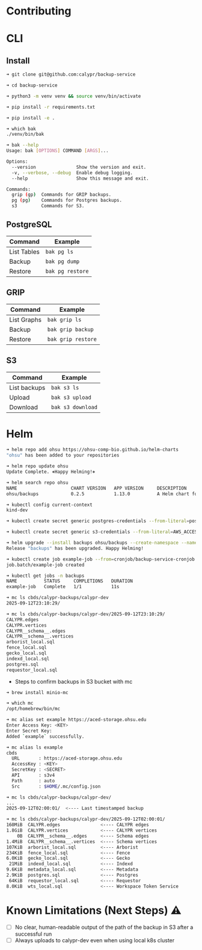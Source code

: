 # Contributing

# CLI

## Install

```sh
➜ git clone git@github.com:calypr/backup-service

➜ cd backup-service

➜ python3 -m venv venv && source venv/bin/activate

➜ pip install -r requirements.txt

➜ pip install -e .

➜ which bak
./venv/bin/bak

➜ bak --help
Usage: bak [OPTIONS] COMMAND [ARGS]...

Options:
  --version               Show the version and exit.
  -v, --verbose, --debug  Enable debug logging.
  --help                  Show this message and exit.

Commands:
  grip (gp)  Commands for GRIP backups.
  pg (pg)    Commands for Postgres backups.
  s3         Commands for S3.
```

## PostgreSQL 

| Command     | Example          |
|-------------|------------------|
| List Tables | `bak pg ls`      |
| Backup      | `bak pg dump`    |
| Restore     | `bak pg restore` |

## GRIP

| Command     | Example            |
|-------------|--------------------|
| List Graphs | `bak grip ls`      |
| Backup      | `bak grip backup`  |
| Restore     | `bak grip restore` |

## S3

| Command      | Example           |
|--------------|-------------------|
| List backups | `bak s3 ls`       |
| Upload       | `bak s3 upload`   |
| Download     | `bak s3 download` |

# Helm

```sh
➜ helm repo add ohsu https://ohsu-comp-bio.github.io/helm-charts
"ohsu" has been added to your repositories

➜ helm repo update ohsu
Update Complete. ⎈Happy Helming!⎈

➜ helm search repo ohsu
NAME                    CHART VERSION   APP VERSION     DESCRIPTION
ohsu/backups            0.2.5           1.13.0          A Helm chart for Kubernetes

➜ kubectl config current-context
kind-dev

➜ kubectl create secret generic postgres-credentials --from-literal=postgres-password=<PGPASSWORD> --namespace backups

➜ kubectl create secret generic s3-credentials --from-literal=AWS_ACCESS_KEY=<KEY> --from-literal=AWS_SECRET_KEY=<SECRET> --namespace backups

➜ helm upgrade --install backups ohsu/backups --create-namespace --namespace backups
Release "backups" has been upgraded. Happy Helming!

➜ kubectl create job example-job --from=cronjob/backup-service-cronjob --namespace backups
job.batch/example-job created

➜ kubectl get jobs -n backups
NAME          STATUS     COMPLETIONS   DURATION
example-job   Complete   1/1           11s

➜ mc ls cbds/calypr-backups/calypr-dev
2025-09-12T23:10:29/

➜ mc ls cbds/calypr-backups/calypr-dev/2025-09-12T23:10:29/
CALYPR.edges
CALYPR.vertices
CALYPR__schema__.edges
CALYPR__schema__.vertices
arborist_local.sql
fence_local.sql
gecko_local.sql
indexd_local.sql
postgres.sql
requestor_local.sql
```

* Steps to confirm backups in S3 bucket with mc

```sh
➜ brew install minio-mc

➜ which mc
/opt/homebrew/bin/mc

➜ mc alias set example https://aced-storage.ohsu.edu
Enter Access Key: <KEY>
Enter Secret Key:
Added `example` successfully.

➜ mc alias ls example
cbds
  URL       : https://aced-storage.ohsu.edu
  AccessKey : <KEY>
  SecretKey : <SECRET>
  API       : s3v4
  Path      : auto
  Src       : $HOME/.mc/config.json

➜ mc ls cbds/calypr-backups/calypr-dev/
...
2025-09-12T02:00:01/  <---- Last timestamped backup

➜ mc ls cbds/calypr-backups/calypr-dev/2025-09-12T02:00:01/
160MiB  CALYPR.edges               <---- CALYPR edges
1.8GiB  CALYPR.vertices            <---- CALYPR vertices
    0B  CALYPR__schema__.edges     <---- Schema edges
1.4MiB  CALYPR__schema__.vertices  <---- Schema vertices
107KiB  arborist_local.sql         <---- Arborist
234KiB  fence_local.sql            <---- Fence
6.0KiB  gecko_local.sql            <---- Gecko
 21MiB  indexd_local.sql           <---- Indexd
9.6KiB  metadata_local.sql         <---- Metadata
2.9KiB  postgres.sql               <---- Postgres
 64KiB  requestor_local.sql        <---- Requestor
8.0KiB  wts_local.sql              <---- Workspace Token Service
```

# Known Limitations (Next Steps) ⚠️

- [ ] No clear, human-readable output of the path of the backup in S3 after a successful run
- [ ] Always uploads to calypr-dev even when using local k8s cluster
